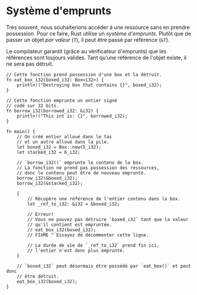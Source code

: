 # Système d'emprunts

Très souvent, nous souhaiterions accéder à une ressource sans en prendre possession. Pour ce faire, Rust utilise un *système d'emprunts*. Plutôt que de passer un objet *par valeur* (`T`), il peut être passé par référence (`&T`).

Le compilateur garantit (grâce au vérificateur d'emprunts) que les références sont toujours valides. Tant qu'une référence de l'objet existe, il ne sera pas détruit.

```rust,editable
// Cette fonction prend possession d'une box et la détruit.
fn eat_box_i32(boxed_i32: Box<i32>) {
    println!("Destroying box that contains {}", boxed_i32);
}

// Cette fonction emprunte un entier signé
// codé sur 32 bits.
fn borrow_i32(borrowed_i32: &i32) {
    println!("This int is: {}", borrowed_i32);
}

fn main() {
    // On créé entier alloué dans le tas 
    // et un autre alloué dans la pile.
    let boxed_i32 = Box::new(5_i32);
    let stacked_i32 = 6_i32;

    // `borrow_i32()` emprunte le contenu de la box.
    // La fonction ne prend pas possession des ressources, 
    // donc le contenu peut être de nouveau emprunté.
    borrow_i32(&boxed_i32);
    borrow_i32(&stacked_i32);

    {
        // Récupère une référence de l'entier contenu dans la box.
        let _ref_to_i32: &i32 = &boxed_i32;

        // Erreur!
        // Vous ne pouvez pas détruire `boxed_i32` tant que la valeur 
        // qu'il contient est empruntée.
        // eat_box_i32(boxed_i32);
        // FIXME ^ Essayez de décommenter cette ligne.

        // La durée de vie de `_ref_to_i32` prend fin ici,
        // l'entier n'est donc plus emprunté.
    }

    // `boxed_i32` peut désormais être possédé par `eat_box()` et peut donc 
    // être détruit.
    eat_box_i32(boxed_i32);
}

```

